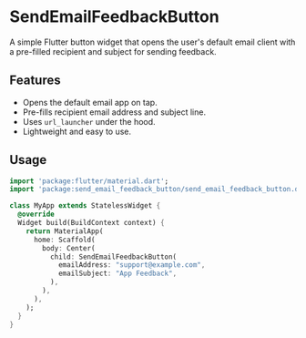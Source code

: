 # SendEmailFeedbackButton

A simple Flutter button widget that opens the user's default email client with a pre-filled recipient and subject for sending feedback.

## Features

- Opens the default email app on tap.
- Pre-fills recipient email address and subject line.
- Uses `url_launcher` under the hood.
- Lightweight and easy to use.

## Usage

``` Dart
import 'package:flutter/material.dart';
import 'package:send_email_feedback_button/send_email_feedback_button.dart';

class MyApp extends StatelessWidget {
  @override
  Widget build(BuildContext context) {
    return MaterialApp(
      home: Scaffold(
        body: Center(
          child: SendEmailFeedbackButton(
            emailAddress: "support@example.com",
            emailSubject: "App Feedback",
          ),
        ),
      ),
    );
  }
}
```